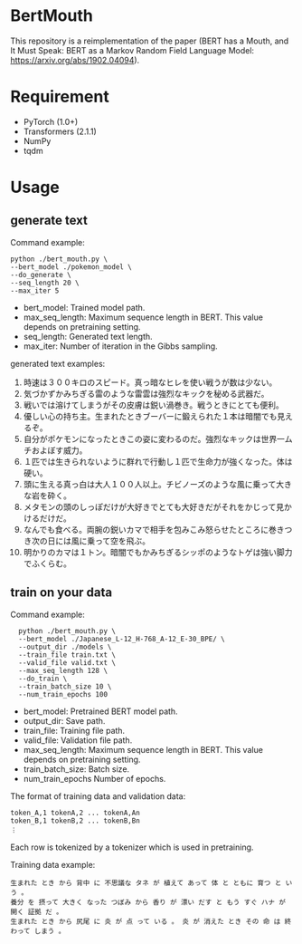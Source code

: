 # BertMouth
This repository is a reimplementation of the paper (BERT has a Mouth, and It Must Speak: BERT as a Markov Random Field Language Model: https://arxiv.org/abs/1902.04094).
                                      
# Requirement
- PyTorch (1.0+)
- Transformers (2.1.1)
- NumPy
- tqdm 
                                                                                                                                                                      
# Usage                                                                                                                                                                                                   
## generate text

Command example:
```
python ./bert_mouth.py \
--bert_model ./pokemon_model \
--do_generate \
--seq_length 20 \
--max_iter 5
```

- bert_model: Trained model path.                                                                                                                                                                     
- max_seq_length: Maximum sequence length in BERT. This value depends on pretraining setting. 
- seq_length: Generated text length.
- max_iter: Number of iteration in the Gibbs sampling.

generated text examples:
1. 時速は３００キロのスピード。真っ暗なヒレを使い戦うが数は少ない。
2. 気づかずかみちぎる雷のような雷雲は強烈なキックを秘める武器だ。
3. 戦いでは溶けてしまうがその皮膚は鋭い渦巻き。戦うときにとても便利。 
4. 優しい心の持ち主。生まれたときブーバーに鍛えられた１本は暗闇でも見えるぞ。
5. 自分がポケモンになったときこの姿に変わるのだ。強烈なキックは世界一ムチおよぼす威力。
6. １匹では生きられないように群れで行動し１匹で生命力が強くなった。体は硬い。
7. 頭に生える真っ白は大人１００人以上。チビノーズのような風に乗って大きな岩を砕く。
8. メタモンの頭のしっぽだけが大好きでとても大好きだがそれをかじって見かけるだけだ。
9. なんでも食べる。両腕の鋭いカマで相手を包みこみ怒らせたところに巻きつき次の日には風に乗って空を飛ぶ。
10. 明かりのカマは１トン。暗闇でもかみちぎるシッポのようなトゲは強い脚力でふくらむ。

## train on your data 

Command example:
```
  python ./bert_mouth.py \
  --bert_model ./Japanese_L-12_H-768_A-12_E-30_BPE/ \                                                                                                                                               
  --output_dir ./models \
  --train_file train.txt \
  --valid_file valid.txt \
  --max_seq_length 128 \
  --do_train \
  --train_batch_size 10 \
  --num_train_epochs 100
  ```

- bert_model: Pretrained BERT model path.
- output_dir: Save path.
- train_file: Training file path.
- valid_file: Validation file path.
- max_seq_length: Maximum sequence length in BERT. This value depends on pretraining setting. 
- train_batch_size: Batch size.
- num_train_epochs Number of epochs.

The format of training data and validation data: 
```
token_A,1 tokenA,2 ... tokenA,An
token_B,1 tokenB,2 ... tokenB,Bn
︙
```
Each row is tokenized by a tokenizer which is used in pretraining.

Training data example:
```
生まれた とき から 背中 に 不思議な タネ が 植えて あって 体 と ともに 育つ と いう 。
養分 を 摂って 大きく なった つぼみ から 香り が 漂い だす と もう すぐ ハナ が 開く 証拠 だ 。
生まれた とき から 尻尾 に 炎 が 点 って いる 。 炎 が 消えた とき その 命 は 終わって しまう 。
```

